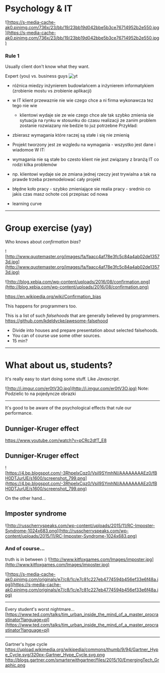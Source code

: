 # Psychology & IT

![https://s-media-cache-ak0.pinimg.com/736x/23/bb/19/23bb19d042bbe5b3ce76714952b2e550.jpg](https://s-media-cache-ak0.pinimg.com/736x/23/bb/19/23bb19d042bbe5b3ce76714952b2e550.jpg)

### Rule 1
Usually client don't know what they want. 

Expert (you) vs. business guys
 ![yt](BKorP55Aqvg)

- różnica miedzy inżynierem budowlańcem a inżynierem informatykiem (zrobienie mostu vs zrobienie aplikacji)
- w IT klient przewaznie nie wie czego chce a ni firma wykonawcza tez tego nie wie
	- klientowi wydaje sie ze wie czego chce ale tak szybko zmienia sie sytuacja na rynku w stosunku do czasu realizacji ze zanim problem zostanie rozwiazany nie bedzie to juz potrzebne
Przykład:
- zbierasz wymagania które raczej są stałe i się nie zmienią
- Projekt tworzony jest ze wzgledu na wymagania - wszystko jest dane i wiadomoe
W IT:
- wymagania nie są stałe bo czesto klient nie jest związany z branżą IT co rodzi kilka problemów 
- np. klientowi wydaje sie ze zmiana jednej rzeczy jest trywialna a tak na prawde trzeba przemodelować cały projekt


- błędne koło pracy - szybko zmieniające sie realia pracy - srednio co jakis czas masz ochote coś przepisac od nowa
- learning curve 

---

# Group exercise (yay)

Who knows about *confirmation bias*?

![http://www.quotemaster.org/images/fa/faacc4af78e3fc5c84a4ab02de13573d.jpg](http://www.quotemaster.org/images/fa/faacc4af78e3fc5c84a4ab02de13573d.jpg)

![http://blog.xebia.com/wp-content/uploads/2016/08/confirmation.png](http://blog.xebia.com/wp-content/uploads/2016/08/confirmation.png)

https://en.wikipedia.org/wiki/Confirmation_bias

This happens for programmers too. 

This is a list of such *falsehoods* that are generally believed by programmers.
https://github.com/kdeldycke/awesome-falsehood
- Divide into houses and prepare presentation about selected falsehoods. 
- You can of course use some other sources.
- 15 min?

---

# What about us, students?

It's really easy to start doing some stuff. Like *Javascript*.

![http://i.imgur.com/er0tV3O.jpg](http://i.imgur.com/er0tV3O.jpg)
Note: 
Podzielic to na pojedyncze obrazki

---

It's good to be aware of the psychological effects that rule our performance.

## Dunniger-Kruger effect
https://www.youtube.com/watch?v=pCRc2dfT_E8

## Dunniger-Kruger effect
![https://4.bp.blogspot.com/-3RhpelxCqz0/Vsil9SYmhNI/AAAAAAAAEz0/fBH0DTJurUE/s1600/screenshot_799.png](https://4.bp.blogspot.com/-3RhpelxCqz0/Vsil9SYmhNI/AAAAAAAAEz0/fBH0DTJurUE/s1600/screenshot_799.png)

On the other hand...

## Imposter syndrome
![http://russcherryspeaks.com/wp-content/uploads/2015/11/RC-Imposter-Syndrome-1024x683.png](http://russcherryspeaks.com/wp-content/uploads/2015/11/RC-Imposter-Syndrome-1024x683.png)

### And of course... 
truth is in between :)
![http://www.kitfoxgames.com/Images/imposter.jpg](http://www.kitfoxgames.com/Images/imposter.jpg)

![https://s-media-cache-ak0.pinimg.com/originals/e7/c8/1c/e7c81c227eb4774594b456ef33e6f48a.jpg](https://s-media-cache-ak0.pinimg.com/originals/e7/c8/1c/e7c81c227eb4774594b456ef33e6f48a.jpg)

---

Every student's worst nightmare... 
[https://www.ted.com/talks/tim_urban_inside_the_mind_of_a_master_procrastinator?language=pl](https://www.ted.com/talks/tim_urban_inside_the_mind_of_a_master_procrastinator?language=pl)

---

Gartner's hype cycle
https://upload.wikimedia.org/wikipedia/commons/thumb/9/94/Gartner_Hype_Cycle.svg/320px-Gartner_Hype_Cycle.svg.png
http://blogs.gartner.com/smarterwithgartner/files/2015/10/EmergingTech_Graphic.png


